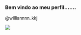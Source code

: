 ### Bem vindo ao meu perfil.......

@williannnn_kkj



![](https://media.tenor.com/cpd3Xs1UlpIAAAAd/neyney-neymar.gif)
